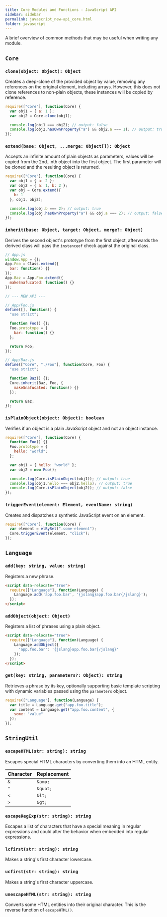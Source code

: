 ```yaml
---
title: Core Modules and Functions - JavaScript API
sidebar: sidebar
permalink: javascript_new-api_core.html
folder: javascript
---
```


A brief overview of common methods that may be useful when writing any module.

## `Core`

### `clone(object: Object): Object`

Creates a deep-clone of the provided object by value, removing any references on
the original element, including arrays. However, this does not clone references
to non-plain objects, these instances will be copied by reference.

```js
require(["Core"], function(Core) {
  var obj1 = { a: 1 };
  var obj2 = Core.clone(obj1);

  console.log(obj1 === obj2); // output: false
  console.log(obj2.hasOwnProperty("a") && obj2.a === 1); // output: true
});
```

### `extend(base: Object, ...merge: Object[]): Object`

Accepts an infinite amount of plain objects as parameters, values will be copied
from the 2nd...nth object into the first object. The first parameter will be
cloned and the resulting object is returned.

```js
require(["Core"], function(Core) {
  var obj1 = { a: 2 };
  var obj2 = { a: 1, b: 2 };
  var obj = Core.extend({
    b: 1
  }, obj1, obj2);

  console.log(obj.b === 2); // output: true
  console.log(obj.hasOwnProperty("a") && obj.a === 2); // output: false
});
```

### `inherit(base: Object, target: Object, merge?: Object)`

Derives the second object's prototype from the first object, afterwards the
derived class will pass the `instanceof` check against the original class.

```js
// App.js
window.App = {};
App.Foo = Class.extend({
  bar: function() {}
});
App.Baz = App.Foo.extend({
  makeSnafucated: function() {}
});

// --- NEW API ---

// App/Foo.js
define([], function() {
  "use strict";

  function Foo() {};
  Foo.prototype = {
    bar: function() {}
  };

  return Foo;
});

// App/Baz.js
define(["Core", "./Foo"], function(Core, Foo) {
  "use strict";

  function Baz() {};
  Core.inherit(Baz, Foo, {
    makeSnafucated: function() {}
  });

  return Baz;
});
```

### `isPlainObject(object: Object): boolean`

Verifies if an object is a plain JavaScript object and not an object instance.

```js
require(["Core"], function(Core) {
  function Foo() {}
  Foo.prototype = {
    hello: "world";
  };

  var obj1 = { hello: "world" };
  var obj2 = new Foo();

  console.log(Core.isPlainObject(obj1)); // output: true
  console.log(obj1.hello === obj2.hello); // output: true
  console.log(Core.isPlainObject(obj2)); // output: false
});
```

### `triggerEvent(element: Element, eventName: string)`

Creates and dispatches a synthetic JavaScript event on an element.

```js
require(["Core"], function(Core) {
  var element = elBySel(".some-element");
  Core.triggerEvent(element, "click");
});
```

## `Language`

### `add(key: string, value: string)`

Registers a new phrase.

```html
<script data-relocate="true">
  require(["Language"], function(Language) {
    Language.add('app.foo.bar', '{jslang}app.foo.bar{/jslang}');
  });
</script>
```

### `addObject(object: Object)`

Registers a list of phrases using a plain object.

```html
<script data-relocate="true">
  require(["Language"], function(Language) {
    Language.addObject({
      'app.foo.bar': '{jslang}app.foo.bar{/jslang}'
    });
  });
</script>
```

### `get(key: string, parameters?: Object): string`

Retrieves a phrase by its key, optionally supporting basic template scripting
with dynamic variables passed using the `parameters` object.

```js
require(["Language"], function(Language) {
  var title = Language.get("app.foo.title");
  var content = Language.get("app.foo.content", {
    some: "value"
  });
});
```

## `StringUtil`

### `escapeHTML(str: string): string`

Escapes special HTML characters by converting them into an HTML entity.

| Character | Replacement |
|---|---|
| `&` | `&amp;` |
| `"` | `&quot;` |
| `<` | `&lt;` |
| `>` | `&gt;` |

### `escapeRegExp(str: string): string`

Escapes a list of characters that have a special meaning in regular expressions
and could alter the behavior when embedded into regular expressions.

### `lcfirst(str: string): string`

Makes a string's first character lowercase.

### `ucfirst(str: string): string`

Makes a string's first character uppercase.

### `unescapeHTML(str: string): string`

Converts some HTML entities into their original character. This is the reverse
function of `escapeHTML()`.
